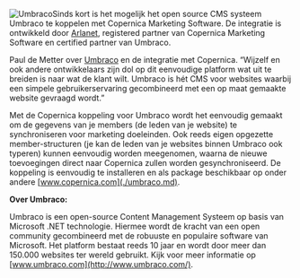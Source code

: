 ![Umbraco](Copernicacom/umbraco.png "Umbraco")Sinds kort is het mogelijk
het open source CMS systeem Umbraco te koppelen met Copernica Marketing
Software. De integratie is ontwikkeld door
[Arlanet](http://www.arlanet.nl/), registered partner van Copernica
Marketing Software en certified partner van Umbraco.

Paul de Metter over [Umbraco](http://umbraco.com/) en de integratie met
Copernica. “Wijzelf en ook andere ontwikkelaars zijn dol op dit
eenvoudige platform wat uit te breiden is naar wat de klant wilt.
Umbraco is hét CMS voor websites waarbij een simpele gebruikerservaring
gecombineerd met een op maat gemaakte website gevraagd wordt.”

Met de Copernica koppeling voor Umbraco wordt het eenvoudig gemaakt om
de gegevens van je members (de leden van je website) te synchroniseren
voor marketing doeleinden. Ook reeds eigen opgezette member-structuren
(je kan de leden van je websites binnen Umbraco ook typeren) kunnen
eenvoudig worden meegenomen, waarna de nieuwe toevoegingen direct naar
Copernica zullen worden gesynchroniseerd. De koppeling is eenvoudig te
installeren en als package beschikbaar op onder andere
[www.copernica.com](./umbraco.md).
 

**Over Umbraco:**

Umbraco is een open-source Content Management Systeem op basis van
Microsoft .NET technologie. Hiermee wordt de kracht van een open
community gecombineerd met de robuuste en populaire software van
Microsoft. Het platform bestaat reeds 10 jaar en wordt door meer dan
150.000 websites ter wereld gebruikt. Kijk voor meer informatie op
[www.umbraco.com](http://www.umbraco.com/).
